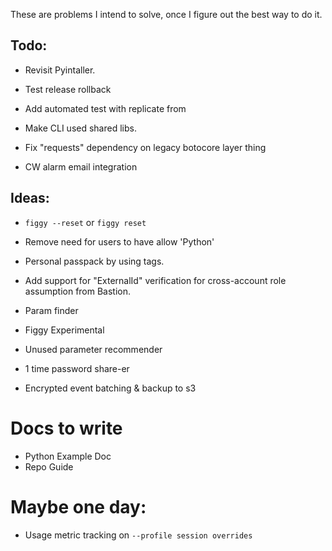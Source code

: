 These are problems I intend to solve, once I figure out the best way to do it.

## Todo:
- Revisit Pyintaller. 

- Test release rollback
- Add automated test with replicate from
- Make CLI used shared libs.
- Fix "requests" dependency on legacy botocore layer thing
- CW alarm email integration

## Ideas:
- `figgy --reset` or `figgy reset`

- Remove need for users to have allow 'Python'
- Personal passpack by using tags.

- Add support for "ExternalId" verification for cross-account role assumption from Bastion.
- Param finder
- Figgy Experimental
- Unused parameter recommender
- 1 time password share-er
- Encrypted event batching & backup to s3

# Docs to write

- Python Example Doc
- Repo Guide

# Maybe one day:
- Usage metric tracking on `--profile session overrides`